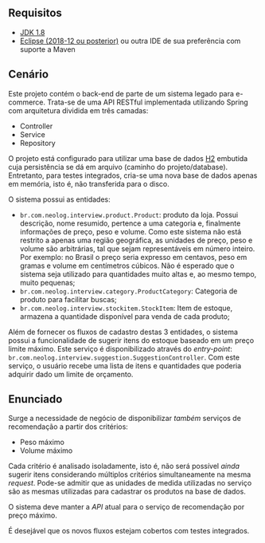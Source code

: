 ## Requisitos
- [JDK 1.8](http://www.oracle.com/technetwork/pt/java/javase/downloads/jdk8-downloads-2133151.html "download")
- [Eclipse (2018-12 ou posterior)](https://www.eclipse.org/downloads/ "download") ou outra IDE de sua preferência com suporte a Maven

## Cenário
Este projeto contém o back-end de parte de um sistema legado para e-commerce. Trata-se de uma API RESTful implementada utilizando Spring com arquitetura dividida em três camadas:
- Controller
- Service
- Repository

O projeto está configurado para utilizar uma base de dados [H2](http://www.h2database.com/html/main.html) embutida cuja persistência se dá em arquivo (caminho do projeto/database). Entretanto, para testes integrados, cria-se uma nova base de dados apenas em memória, isto é, não transferida para o disco. 

O sistema possui as entidades:
* `br.com.neolog.interview.product.Product`: produto da loja. Possui descrição, nome resumido, pertence a uma categoria e, finalmente informações de preço, peso e volume.
Como este sistema não está restrito a apenas uma região geográfica, as unidades de preço, peso e volume são arbitrárias, tal que sejam representáveis em número inteiro. Por exemplo: no Brasil o preço seria expresso em centavos, peso em gramas e volume em centímetros cúbicos. Não é esperado que o sistema seja utilizado para quantidades muito altas e, ao mesmo tempo, muito pequenas; 
* `br.com.neolog.interview.category.ProductCategory`: Categoria de produto para facilitar buscas;
* `br.com.neolog.interview.stockitem.StockItem`: Item de estoque, armazena a quantidade disponível para venda de cada produto;

Além de fornecer os fluxos de cadastro destas 3 entidades, o sistema possui a funcionalidade de sugerir itens do estoque baseado em um preço limite máximo. Este serviço é disponibilizado através do _entry-point_: `br.com.neolog.interview.suggestion.SuggestionController`. Com este serviço, o usuário recebe uma lista de itens e quantidades que poderia adquirir dado um limite de orçamento.

## Enunciado
Surge a necessidade de negócio de disponibilizar _também_ serviços de recomendação a partir dos critérios:
* Peso máximo
* Volume máximo

Cada critério é analisado isoladamente, isto é, não será possível _ainda_ sugerir itens considerando múltiplos critérios simultaneamente na mesma _request_. Pode-se admitir que as unidades de medida utilizadas no serviço são as mesmas utilizadas para cadastrar os produtos na base de dados.

O sistema deve manter a _API_ atual para o serviço de recomendação por preço máximo.

É desejável que os novos fluxos estejam cobertos com testes integrados.



